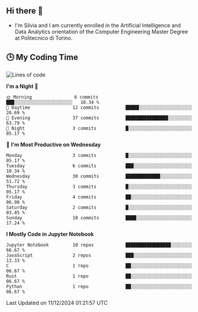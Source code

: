 ## Hi there 👋

- I'm Silvia and I am currently enrolled in the Artificial Intelligence and Data Analytics orientation of the Computer Engineering Master Degree at Politecnico di Torino.


<!-- <p align="center">
   <img style="height:170px;display:inline-block"  src="http://github-profile-summary-cards.vercel.app/api/cards/profile-details?username=silviapolizzi&theme=github_dark" />
   <img style="height:170px;display:inline-block"  src="http://github-profile-summary-cards.vercel.app/api/cards/most-commit-language?username=silviapolizzi&theme=github_dark&exclude=" /> 
</p> -->


## :clock3: My Coding Time 

<!--START_SECTION:waka-->
![Lines of code](https://img.shields.io/badge/From%20Hello%20World%20I%27ve%20Written-83.5%20thousand%20lines%20of%20code-blue)

**I'm a Night 🦉** 

```text
🌞 Morning                6 commits           ███░░░░░░░░░░░░░░░░░░░░░░   10.34 % 
🌆 Daytime                12 commits          █████░░░░░░░░░░░░░░░░░░░░   20.69 % 
🌃 Evening                37 commits          ████████████████░░░░░░░░░   63.79 % 
🌙 Night                  3 commits           █░░░░░░░░░░░░░░░░░░░░░░░░   05.17 % 
```
📅 **I'm Most Productive on Wednesday** 

```text
Monday                   3 commits           █░░░░░░░░░░░░░░░░░░░░░░░░   05.17 % 
Tuesday                  6 commits           ███░░░░░░░░░░░░░░░░░░░░░░   10.34 % 
Wednesday                30 commits          █████████████░░░░░░░░░░░░   51.72 % 
Thursday                 3 commits           █░░░░░░░░░░░░░░░░░░░░░░░░   05.17 % 
Friday                   4 commits           ██░░░░░░░░░░░░░░░░░░░░░░░   06.90 % 
Saturday                 2 commits           █░░░░░░░░░░░░░░░░░░░░░░░░   03.45 % 
Sunday                   10 commits          ████░░░░░░░░░░░░░░░░░░░░░   17.24 % 
```


**I Mostly Code in Jupyter Notebook** 

```text
Jupyter Notebook         10 repos            █████████████████░░░░░░░░   66.67 % 
JavaScript               2 repos             ███░░░░░░░░░░░░░░░░░░░░░░   13.33 % 
C                        1 repo              ██░░░░░░░░░░░░░░░░░░░░░░░   06.67 % 
Rust                     1 repo              ██░░░░░░░░░░░░░░░░░░░░░░░   06.67 % 
Python                   1 repo              ██░░░░░░░░░░░░░░░░░░░░░░░   06.67 % 
```




 Last Updated on 11/12/2024 01:21:57 UTC
<!--END_SECTION:waka-->
